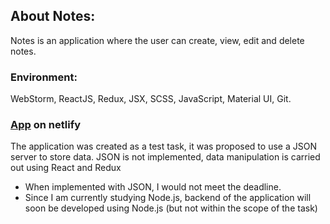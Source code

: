 ## About Notes:
Notes is an application where the user can create, view, edit and delete notes.
### Environment:
WebStorm, ReactJS, Redux, JSX, SCSS, JavaScript, Material UI, Git.

### [App](https://fluffy-alfajores-71ec77.netlify.app/notes-list) on netlify
The application was created as a test task, it was proposed to use a JSON server to store data.
JSON is not implemented, data manipulation is carried out using React and Redux    

* When implemented with JSON, I would not meet the deadline.
* Since I am currently studying Node.js, backend of the application will soon be developed using Node.js (but not within the scope of the task)